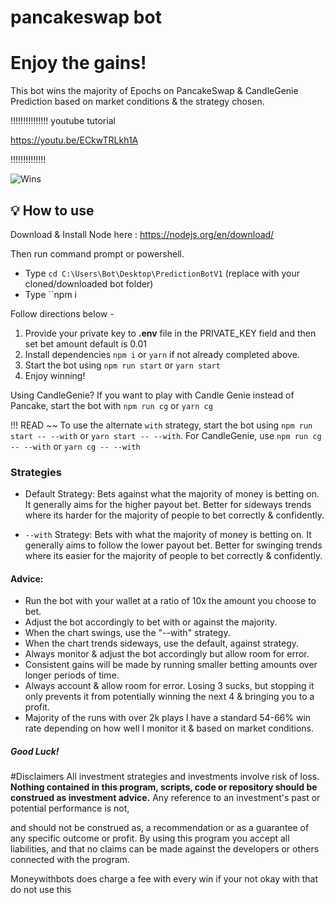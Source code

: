 # pancakeswap bot
# Enjoy the gains!

This bot wins the majority of Epochs on PancakeSwap & CandleGenie Prediction based on market conditions & the strategy chosen.

!!!!!!!!!!!!!!! 
youtube tutorial  

https://youtu.be/ECkwTRLkh1A

!!!!!!!!!!!!!!


![Wins](https://user-images.githubusercontent.com/93492689/139600566-39dd4cdb-b895-4988-9b08-a487dc5f562e.png)

## 💡 How to use

Download & Install Node here :
https://nodejs.org/en/download/

Then run command prompt or powershell.  

- Type ``cd C:\Users\Bot\Desktop\PredictionBotV1`` (replace with your cloned/downloaded bot folder)
- Type ``npm i

Follow directions below -

1. Provide your private key to **.env** file in the PRIVATE_KEY field and then set bet amount default is 0.01
2. Install dependencies `npm i` or `yarn` if not already completed above.
3. Start the bot using `npm run start` or `yarn start`
4. Enjoy winning!

Using CandleGenie? If you want to play with Candle Genie instead of Pancake, start the bot with `npm run cg` or `yarn cg`

!!! READ ~~
			To use the alternate `with` strategy, start the bot using `npm run start -- --with` or `yarn start -- --with`.
			For CandleGenie, use `npm run cg -- --with` or `yarn cg -- --with`

### Strategies
- Default Strategy: Bets against what the majority of money is betting on. It generally aims for the higher payout bet. Better for sideways trends where its harder for the majority of people to bet correctly & confidently.

- `--with` Strategy: Bets with what the majority of money is betting on. It generally aims to follow the lower payout bet. Better for swinging trends where its easier for the majority of people to bet correctly & confidently.

#### Advice:
- Run the bot with your wallet at a ratio of 10x the amount you choose to bet.
- Adjust the bot accordingly to bet with or against the majority.
- When the chart swings, use the "--with" strategy.
- When the chart trends sideways, use the default, against strategy. 
- Always monitor & adjust the bot accordingly but allow room for error.
- Consistent gains will be made by running smaller betting amounts over longer periods of time. 
- Always account & allow room for error. Losing 3 sucks, but stopping it only prevents it from potentially winning the next 4 & bringing you to a profit. 
- Majority of the runs with over 2k plays I have a standard 54-66% win rate depending on how well I monitor it & based on market conditions.

##### Good Luck!

#Disclaimers
All investment strategies and investments involve risk of loss.
**Nothing contained in this program, scripts, code or repository should be construed as investment advice.**
Any reference to an investment's past or potential performance is not,

and should not be construed as, a recommendation or as a guarantee of
any specific outcome or profit.
By using this program you accept all liabilities, and that no claims can be made against the developers or others connected with the program.

Moneywithbots does charge a fee with every win if your not okay with that do not use this

